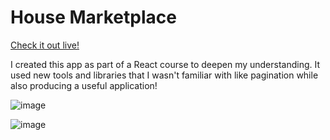 # House Marketplace

[Check it out live!](https://housemarketplaceapp.netlify.app/)

I created this app as part of a React course to deepen my understanding. It used new tools and libraries that I wasn't familiar with like pagination while also producing a useful application!

![image](https://user-images.githubusercontent.com/92411137/195124792-bd6bba4a-e1ce-4ab4-b529-eafc80fd338a.png)

![image](https://user-images.githubusercontent.com/92411137/195124901-dc070ed4-ce20-414f-a3b9-6fb3b5d2a777.png)
